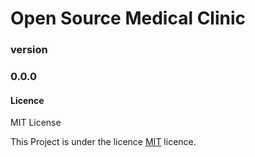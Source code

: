 # Open Source Medical Clinic 
### version
### 0.0.0

#### Licence

MIT License



This Project is under the licence [MIT](LICENCE.txt) licence.
